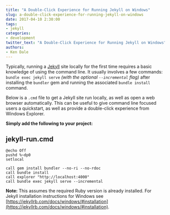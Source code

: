 ```yaml
---
title: "A Double-Click Experience for Running Jekyll on Windows"
slug: a-double-click-experience-for-running-jekyll-on-windows
date: 2017-04-10 2:30:00
tags:
- jekyll
categories:
- development
twitter_text: "A Double-Click Experience for Running Jekyll on Windows"
authors: 
- Ken Dale
---
```


Typically, running a [Jekyll](https://jekyllrb.com/) site locally for the first time requires a basic knowledge of using the command line. It usually involves a few commands: `bundle exec jekyll serve` *(with the optional `--incremental` flag)* after installing the `bundler` gem and running the associated `bundle install` command.

Below is a `.cmd` file to get a Jekyll site run locally, as well as open a web browser automatically. This can be useful to give command line focused users a quickstart, as well as provide a double-click experience from Windows Explorer.

**Simply add the following to your project:**

## **jekyll-run.cmd**

```
@echo Off
pushd %~dp0
setlocal

call gem install bundler --no-ri --no-rdoc
call bundle install
call explorer "http://localhost:4000"
call bundle exec jekyll serve --incremental
```

**Note:** This assumes the required Ruby version is already installed. For Jekyll installation instructions for Windows see [https://jekyllrb.com/docs/windows/#installation](https://jekyllrb.com/docs/windows/#installation).
